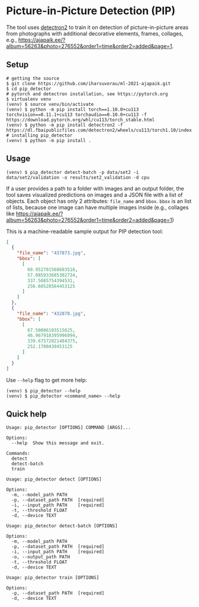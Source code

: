 # Picture-in-Picture Detection (PIP)

The tool uses [detectron2](https://github.com/facebookresearch/detectron2) to train it on detection of picture-in-picture areas from photographs with additional decorative elements, frames, collages, e.g., https://ajapaik.ee/?album=56263&photo=276552&order1=time&order2=added&page=1.

## Setup

```shell
# getting the source
$ git clone https://github.com/iharsuvorau/ml-2021-ajapaik.git
$ cd pip_detector
# pytorch and detectron installation, see https://pytorch.org
$ virtualenv venv
(venv) $ source venv/bin/activate
(venv) $ python -m pip install torch==1.10.0+cu113 torchvision==0.11.1+cu113 torchaudio==0.10.0+cu113 -f https://download.pytorch.org/whl/cu113/torch_stable.html 
(venv) $ python -m pip install detectron2 -f https://dl.fbaipublicfiles.com/detectron2/wheels/cu113/torch1.10/index.html
# installing pip_detector
(venv) $ python -m pip install .
```

## Usage

```shell
(venv) $ pip_detector detect-batch -p data/set2 -i data/set2/validation -o results/set2_validation -d cpu
```

If a user provides a path to a folder with images and an output folder, the tool saves  visualized predictions on images and a JSON file with a list of objects. Each object has only 2 attributes: `file_name` and `bbox`. `bbox` is an list of lists, because one image can have multiple images inside (e.g., collages like https://ajapaik.ee/?album=56263&photo=276552&order1=time&order2=added&page=1)

This is a machine-readable sample output for PIP detection tool:

```json
[
  {
    "file_name": "437873.jpg",
    "bbox": [
      [
        60.952701568603516,
        57.085933685302734,
        337.5085754394531,
        256.60528564453125
      ]
    ]
  },
  {
    "file_name": "432878.jpg",
    "bbox": [
      [
        67.50006103515625,
        46.967918395996094,
        339.67572021484375,
        252.1700439453125
      ]
    ]
  }
]
```

Use `--help` flag to get more help:

```shell
(venv) $ pip_detector --help
(venv) $ pip_detector <command_name> --help
```

## Quick help

```
Usage: pip_detector [OPTIONS] COMMAND [ARGS]...

Options:
  --help  Show this message and exit.

Commands:
  detect
  detect-batch
  train
```

```
Usage: pip_detector detect [OPTIONS]

Options:
  -m, --model_path PATH
  -p, --dataset_path PATH  [required]
  -i, --input_path PATH    [required]
  -t, --threshold FLOAT
  -d, --device TEXT
```

```
Usage: pip_detector detect-batch [OPTIONS]

Options:
  -m, --model_path PATH
  -p, --dataset_path PATH  [required]
  -i, --input_path PATH    [required]
  -o, --output_path PATH
  -t, --threshold FLOAT
  -d, --device TEXT
```

```
Usage: pip_detector train [OPTIONS]

Options:
  -p, --dataset_path PATH  [required]
  -d, --device TEXT
```
